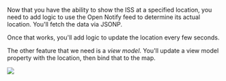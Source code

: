 Now that you have the ability to show the ISS at a specified location, you need
to add logic to use the Open Notify feed to determine its actual location. You'll
fetch the data via JSONP. 

Once that works, you'll add logic to update the location every few seconds.

The other feature that we need is a *view model*. You'll update a view model property
with the location, then bind that to the map.


<img src="resources/images/iss/EndOfLocationLab.png">